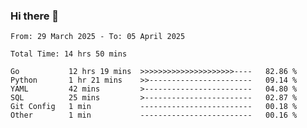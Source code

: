### Hi there 👋

<!--
**zhumeme/zhumeme** is a ✨ _special_ ✨ repository because its `README.md` (this file) appears on your GitHub profile.

Here are some ideas to get you started:

- 🔭 I’m currently working on ...
- 🌱 I’m currently learning ...
- 👯 I’m looking to collaborate on ...
- 🤔 I’m looking for help with ...
- 💬 Ask me about ...
- 📫 How to reach me: ...
- 😄 Pronouns: ...
- ⚡ Fun fact: ...
-->

<!--START_SECTION:waka-->

```all_time
From: 29 March 2025 - To: 05 April 2025

Total Time: 14 hrs 50 mins

Go           12 hrs 19 mins  >>>>>>>>>>>>>>>>>>>>>----   82.86 %
Python       1 hr 21 mins    >>-----------------------   09.14 %
YAML         42 mins         >------------------------   04.80 %
SQL          25 mins         >------------------------   02.87 %
Git Config   1 min           -------------------------   00.18 %
Other        1 min           -------------------------   00.16 %
```

<!--END_SECTION:waka-->
